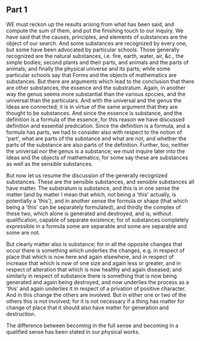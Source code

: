 ## Part 1



WE must reckon up the results arising from what has been said, and compute the sum of them, and put the finishing touch to our inquiry.
We have said that the causes, principles, and elements of substances are the object of our search.
And some substances are recognized by every one, but some have been advocated by particular schools.
Those generally recognized are the natural substances, i.e.
fire, earth, water, air, &c., the simple bodies; second plants and their parts, and animals and the parts of animals; and finally the physical universe and its parts; while some particular schools say that Forms and the objects of mathematics are substances.
But there are arguments which lead to the conclusion that there are other substances, the essence and the substratum.
Again, in another way the genus seems more substantial than the various spccies, and the universal than the particulars.
And with the universal and the genus the Ideas are connected; it is in virtue of the same argument that they are thought to be substances.
And since the essence is substance, and the definition is a formula of the essence, for this reason we have discussed definition and essential predication.
Since the definition is a formula, and a formula has parts, we had to consider also with respect to the notion of 'part', what are parts of the substance and what are not, and whether the parts of the substance are also parts of the definition.
Further, too, neither the universal nor the genus is a substance; we must inquire later into the Ideas and the objects of mathematics; for some say these are substances as well as the sensible substances.

But now let us resume the discussion of the generally recognized substances.
These are the sensible substances, and sensible substances all have matter.
The substratum is substance, and this is in one sense the matter (and by matter I mean that which, not being a 'this' actually, is potentially a 'this'), and in another sense the formula or shape (that which being a 'this' can be separately formulated), and thirdly the complex of these two, which alone is generated and destroyed, and is, without qualification, capable of separate existence; for of substances completely expressible in a formula some are separable and some are separable and some are not.

But clearly matter also is substance; for in all the opposite changes that occur there is something which underlies the changes, e.g.
in respect of place that which is now here and again elsewhere, and in respect of increase that which is now of one size and again less or greater, and in respect of alteration that which is now healthy and again diseased; and similarly in respect of substance there is something that is now being generated and again being destroyed, and now underlies the process as a 'this' and again underlies it in respect of a privation of positive character.
And in this change the others are involved.
But in either one or two of the others this is not involved; for it is not necessary if a thing has matter for change of place that it should also have matter for generation and destruction.

The difference between becoming in the full sense and becoming in a qualified sense has been stated in our physical works.

